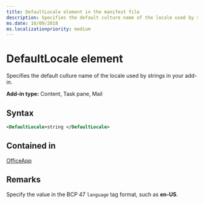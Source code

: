 ```yaml
---
title: DefaultLocale element in the manifest file
description: Specifies the default culture name of the locale used by strings in your add-in.
ms.date: 10/09/2018
ms.localizationpriority: medium
---
```


# DefaultLocale element

Specifies the default culture name of the locale used by strings in your add-in.

**Add-in type:** Content, Task pane, Mail

## Syntax

```XML
<DefaultLocale>string </DefaultLocale>
```

## Contained in

[OfficeApp](officeapp.md)

## Remarks

Specify the value in the BCP 47  `language` tag format, such as **en-US**.


